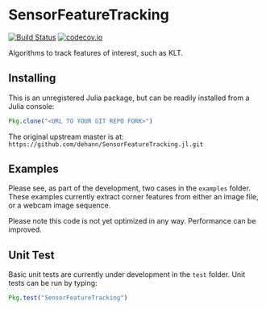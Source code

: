 # SensorFeatureTracking

[![Build Status](https://travis-ci.org/dehann/SensorFeatureTracking.jl.svg?branch=master)](https://travis-ci.org/dehann/SensorFeatureTracking.jl)
[![codecov.io](https://codecov.io/github/dehann/SensorFeatureTracking.jl/coverage.svg?branch=master)](https://codecov.io/github/dehann/SensorFeatureTracking.jl?branch=master)

Algorithms to track features of interest, such as KLT.

## Installing

This is an unregistered Julia package, but can be readily installed from a Julia console:
```julia
Pkg.clone("<URL TO YOUR GIT REPO FORK>")
```

The original upstream master is at: `https://github.com/dehann/SensorFeatureTracking.jl.git`


## Examples

Please see, as part of the development, two cases in the `examples` folder. These examples currently extract corner features from either an image file, or a webcam image sequence.

Please note this code is not yet optimized in any way. Performance can be improved.

## Unit Test

Basic unit tests are currently under development in the `test` folder. Unit tests can be run by typing:
```julia
Pkg.test("SensorFeatureTracking")
```
